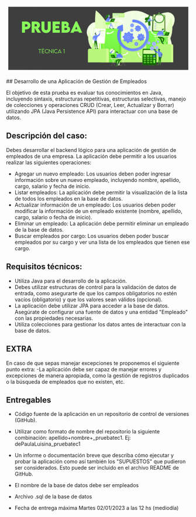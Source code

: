 <p align="center">
  <img src="https://github.com/jaimed411/dodero_jaime_pruebatec1/blob/main/pruebatec1.jpg" alt="foto">
</p>
## Desarrollo de una Aplicación de Gestión de Empleados

El objetivo de esta prueba es evaluar tus conocimientos en Java, incluyendo sintaxis, estructuras repetitivas, estructuras selectivas, manejo de colecciones y operaciones CRUD (Crear, Leer, Actualizar y Borrar) utilizando JPA (Java Persistence API) para interactuar con una base de datos.

## Descripción del caso:

Debes desarrollar el backend lógico para una aplicación de gestión de empleados de una empresa. La aplicación debe permitir a los usuarios realizar las siguientes operaciones:
- Agregar un nuevo empleado: Los usuarios deben poder ingresar información sobre un nuevo empleado, incluyendo nombre, apellido, cargo, salario y fecha de inicio.
- Listar empleados: La aplicación debe permitir la visualización de la lista de todos los empleados en la base de datos.
- Actualizar información de un empleado: Los usuarios deben poder modificar la información de un empleado existente (nombre, apellido, cargo, salario o fecha de inicio).
- Eliminar un empleado: La aplicación debe permitir eliminar un empleado de la base de datos.
- Buscar empleados por cargo: Los usuarios deben poder buscar empleados por su cargo y ver una lista de los empleados que tienen ese cargo.

## Requisitos técnicos:

- Utiliza Java para el desarrollo de la aplicación.
- Debes utilizar estructuras de control para la validación de datos de entrada, como asegurarte de que los campos obligatorios no estén vacíos (obligatorio) y que los valores sean válidos (opcional).
- La aplicación debe utilizar JPA para acceder a la base de datos. Asegúrate de configurar una fuente de datos y una entidad "Empleado" con las propiedades necesarias.
- Utiliza colecciones para gestionar los datos antes de interactuar con la base de datos.

## EXTRA

En caso de que sepas manejar excepciones te proponemos el siguiente punto extra:
-La aplicación debe ser capaz de manejar errores y excepciones de manera apropiada, como la gestión de registros duplicados o la búsqueda de empleados que no existen, etc.

## Entregables

- Código fuente de la aplicación en un repositorio de control de versiones (GitHub).

- Utilizar como formato de nombre del repositorio la siguiente combinación: apellido+nombre+_pruebatec1. Ej: dePaulaLuisina_pruebatec1

- Un informe o documentación breve que describa cómo ejecutar y probar la aplicación como así también los "SUPUESTOS" que pudieron ser considerados. Esto puede ser incluido en el archivo README de GitHub.

- El nombre de la base de datos debe ser empleados

- Archivo .sql de la base de datos

- Fecha de entrega máxima Martes 02/01/2023 a las 12 hs (mediodía)
